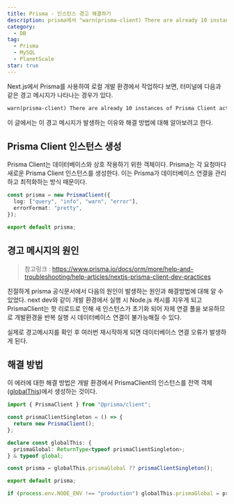 ```yaml
---
title: Prisma - 인스턴스 경고 해결하기
description: prisma에서 "warn(prisma-client) There are already 10 instances of Prisma Client actively running." 경고를 해결하는 과정을 다룹니다.
category:
  - DB
tag:
  - Prisma
  - MySQL
  - PlanetScale
star: true
---
```


Next.js에서 Prisma를 사용하여 로컬 개발 환경에서 작업하다 보면, 터미널에 다음과 같은 경고 메시지가 나타나는 경우가 있다.

```txt
warn(prisma-client) There are already 10 instances of Prisma Client actively running.
```

이 글에서는 이 경고 메시지가 발생하는 이유와 해결 방법에 대해 알아보려고 한다.

## Prisma Client 인스턴스 생성

Prisma Client는 데이터베이스와 상호 작용하기 위한 객체이다.
Prisma는 각 요청마다 새로운 Prisma Client 인스턴스를 생성한다.
이는 Prisma가 데이터베이스 연결을 관리하고 최적화하는 방식 때문이다.

```ts
const prisma = new PrismaClient({
  log: ["query", "info", "warn", "error"],
  errorFormat: "pretty",
});

export default prisma;
```

## 경고 메시지의 원인

> 참고링크 : <https://www.prisma.io/docs/orm/more/help-and-troubleshooting/help-articles/nextjs-prisma-client-dev-practices>

친절하게 prisma 공식문서에서 다음의 원인이 발생하는 원인과 해결방법에 대해 알 수 있었다.
next dev와 같이 개발 환경에서 실행 시 Node.js 캐시를 지우게 되고
PrismaClient는 핫 리로드로 인해 새 인스턴스가 초기화 되어 자체 연결 풀을 보유하므로
개발환경을 반복 실행 시 데이터베이스 연결이 불가능해질 수 있다.

실제로 경고메시지를 확인 후 여러번 재시작하게 되면 데이터베이스 연결 오류가 발생하게 된다.

## 해결 방법

이 에러에 대한 해결 방법은 개발 환경에서 PrismaClient의 인스턴스를
전역 객체([globalThis][globalThis])에서 생성하는 것이다.

```ts
import { PrismaClient } from "@prisma/client";

const prismaClientSingleton = () => {
  return new PrismaClient();
};

declare const globalThis: {
  prismaGlobal: ReturnType<typeof prismaClientSingleton>;
} & typeof global;

const prisma = globalThis.prismaGlobal ?? prismaClientSingleton();

export default prisma;

if (process.env.NODE_ENV !== "production") globalThis.prismaGlobal = prisma;
```

[globalThis]: https://developer.mozilla.org/en-US/docs/Web/JavaScript/Reference/Global_Objects/globalThis
